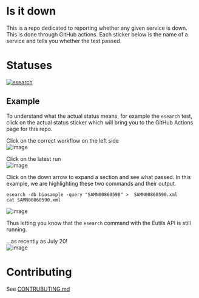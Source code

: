 # Is it down 

This is a repo dedicated to reporting whether any given service is down.
This is done through GitHub actions.
Each sticker below is the name of a service and tells you whether the test passed.

# Statuses

[![esearch](https://github.com/lskatz/is-it-down/actions/workflows/esearch.yml/badge.svg?branch=main)](https://github.com/lskatz/is-it-down/actions/workflows/esearch.yml)

## Example

To understand what the actual status means, for example the `esearch` test, click on the actual status sticker which will bring you to the GitHub Actions page for this repo.

Click on the correct workflow on the left side  
![image](https://user-images.githubusercontent.com/14798/126335354-7b0ebbd9-1821-4586-b2a0-75d6b126899f.png)

Click on the latest run  
![image](https://user-images.githubusercontent.com/14798/126335476-44a77729-cf54-4fcd-8f23-eb8ff620c201.png)

Click on the down arrow to expand a section and see what passed.
In this example, we are highlighting these two commands and their output.
    
    esearch -db biosample -query "SAMN00860590" >  SAMN00860590.xml
    cat SAMN00860590.xml

![image](https://user-images.githubusercontent.com/14798/126335091-fb95b264-5a73-44a2-8f2c-8d1c30ba59b6.png)

Thus letting you know that the `esearch` command with the Eutils API is still running.

...as recently as July 20!  
![image](https://user-images.githubusercontent.com/14798/126338625-aa4dfc2e-96a0-425c-8cbb-2f80399fd4e5.png)

# Contributing

See [CONTRUBUTING.md](CONTRIBUTING.md)
